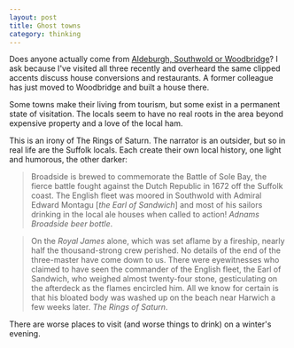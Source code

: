```yaml
---
layout: post
title: Ghost towns
category: thinking
---
```


Does anyone actually come from [Aldeburgh, Southwold or Woodbridge](http://goo.gl/maps/aiqU6)? I ask because I've visited all three recently and overheard the same clipped accents discuss house conversions and restaurants. A former colleague has just moved to Woodbridge and built a house there.

Some towns make their living from tourism, but some exist in a permanent state of visitation. The locals seem to have no real roots in the area beyond expensive property and a love of the local ham.

This is an irony of The Rings of Saturn. The narrator is an outsider, but so in real life are the Suffolk locals. Each create their own local history, one light and humorous, the other darker:

> Broadside is brewed to commemorate the Battle of Sole Bay, the fierce battle fought against the Dutch Republic in 1672 off the Suffolk coast. The English fleet was moored in Southwold with Admiral Edward Montagu [_the Earl of Sandwich_] and most of his sailors drinking in the local ale houses when called to action! <cite>Adnams Broadside beer bottle</cite>.

> On the _Royal James_ alone, which was set aflame by a fireship, nearly half the thousand-strong crew perished. No details of the end of the three-master have come down to us. There were eyewitnesses who claimed to have seen the commander of the English fleet, the Earl of Sandwich, who weighed almost twenty-four stone, gesticulating on the afterdeck as the flames encircled him. All we know for certain is that his bloated body was washed up on the beach near Harwich a few weeks later. <cite>The Rings of Saturn</cite>.

There are worse places to visit (and worse things to drink) on a winter's evening.
